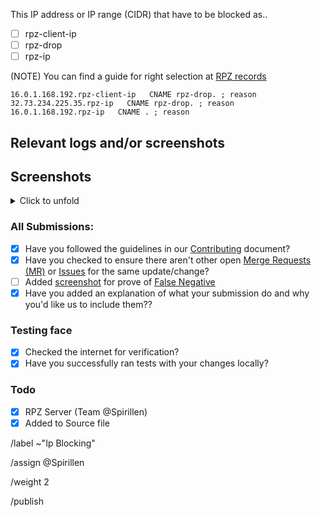 This IP address or IP range (CIDR) that have to be blocked as..

- [ ] rpz-client-ip
- [ ] rpz-drop
- [ ] rpz-ip

(NOTE) You can find a guide for right selection at
[RPZ records](https://mypdns.org/mypdns/support/-/wikis/rpz)

```
16.0.1.168.192.rpz-client-ip   CNAME rpz-drop. ; reason
32.73.234.225.35.rpz-ip   CNAME rpz-drop. ; reason
16.0.1.168.192.rpz-ip   CNAME . ; reason
```

## Relevant logs and/or screenshots


## Screenshots
<details><summary>Click to unfold</summary>



</details>

### All Submissions:
- [X] Have you followed the guidelines in our [Contributing](CONTRIBUTING.md)
	  document?
- [x] Have you checked to ensure there aren't other open
      [Merge Requests (MR)](../merge_requests) or [Issues](../issues) for the
      same update/change?
- [ ] Added [screenshot](https://mypdns.org/MypDNS/support/-/wikis/Screenshot)
	  for prove of [False Negative](https://mypdns.org/MypDNS/support/-/wikis/False-Negative)
- [X] Have you added an explanation of what your submission do and why you'd
	  like us to include them??

### Testing face
- [X] Checked the internet for verification?
- [X] Have you successfully ran tests with your changes locally?

### Todo
- [X] RPZ Server (Team @Spirillen)
- [X] Added to Source file

/label ~"Ip Blocking"

/assign @Spirillen

/weight 2

/publish
